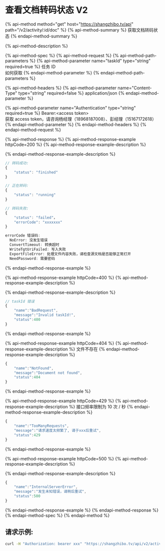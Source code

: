# 查看文档转码状态 V2

{% api-method method="get" host="https://shangzhibo.tv/api" path="/v2/activity/:id/doc" %}
{% api-method-summary %}
获取文档转码状态
{% endapi-method-summary %}

{% api-method-description %}

{% api-method-spec %}
{% api-method-request %}
{% api-method-path-parameters %}
{% api-method-parameter name="taskId" type="string" required=true %}
任务 ID  
如何获取
{% endapi-method-parameter %}
{% endapi-method-path-parameters %}

{% api-method-headers %}
{% api-method-parameter name="Content-Type" type="string" required=false %}
application/json
{% endapi-method-parameter %}

{% api-method-parameter name="Authentication" type="string" required=true %}
Bearer:&lt;access token&gt;  
获取 access token，请咨询杨经理（18968187008）、彭经理（15167172618）
{% endapi-method-parameter %}
{% endapi-method-headers %}
{% endapi-method-request %}

{% api-method-response %}
{% api-method-response-example httpCode=200 %}
{% api-method-response-example-description %}

{% endapi-method-response-example-description %}

```javascript
// 转码成功:
{
    "status": "finished"
}

// 正在转码:
{
    "status": "running"
}

// 转码失败:
{
    "status": "failed"，
    "errorCode": "xxxxxxx"
}

errorCode 错误码:
  NoError: 没发生错误
  ConvertTimeout: 转换超时
  WriteTgtUriFailed: 写入失败
  ExportFileError: 处理文件内容失败，请检查源文档是否能够正常打开
  NeedPassword: 需要密码
```
{% endapi-method-response-example %}

{% api-method-response-example httpCode=400 %}
{% api-method-response-example-description %}

{% endapi-method-response-example-description %}

```javascript
// taskId 错误
{
    "name":"BadRequest",
    "message":"Invalid taskId!",
    "status":400
}
```
{% endapi-method-response-example %}

{% api-method-response-example httpCode=404 %}
{% api-method-response-example-description %}
文件不存在
{% endapi-method-response-example-description %}

```javascript
{
    "name":"NotFound",
    "message":"Document not found",
    "status":404
}
```
{% endapi-method-response-example %}

{% api-method-response-example httpCode=429 %}
{% api-method-response-example-description %}
接口频率限制为 10 次 / 秒
{% endapi-method-response-example-description %}

```javascript
{
    "name":"TooManyRequests",
    "message":"请求速度太频繁了, 请于xxx后重试",
    "status":429
}
```
{% endapi-method-response-example %}

{% api-method-response-example httpCode=500 %}
{% api-method-response-example-description %}

{% endapi-method-response-example-description %}

```javascript
{
    "name":"InternalServerError",
    "message":"发生未知错误，请稍后重试",
    "status":500
}
```
{% endapi-method-response-example %}
{% endapi-method-response %}
{% endapi-method-spec %}
{% endapi-method %}

## 请求示例:

```bash
curl -H "Authorization: bearer xxx" "https://shangzhibo.tv/api/v2/activity/:id/doc?taskId=ef141163-2572-49fe-951a-1501cb7ce914"
```


